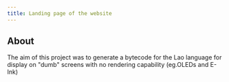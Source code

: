 ```yaml
---
title: Landing page of the website
---
```

## About

The aim of this project was to generate a bytecode for the Lao language for display on "dumb" screens with no rendering capability (eg.OLEDs and E-Ink)
